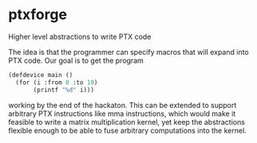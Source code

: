 # ptxforge
Higher level abstractions to write PTX code

The idea is that the programmer can specify macros that will expand
into PTX code. Our goal is to get the program

```lisp
(defdevice main ()
  (for (i :from 0 :to 10)
       (printf "%d" i)))
```

working by the end of the hackaton. This can be extended to support
arbitrary PTX instructions like mma instructions, which would make it
feasible to write a matrix multiplication kernel, yet keep the
abstractions flexible enough to be able to fuse arbitrary computations
into the kernel.
